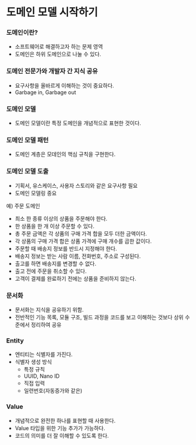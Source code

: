# 도메인 모델 시작하기

### 도메인이란?

- 소프트웨어로 해결하고자 하는 문제 영역
- 도메인은 하위 도메인으로 나눌 수 있다.

### 도메인 전문가와 개발자 간 지식 공유

- 요구사항을 올바르게 이해하는 것이 중요하다.
- Garbage in, Garbage out

### 도메인 모델

- 도메인 모델이란 특정 도메인을 개념적으로 표현한 것이다.

### 도메인 모델 패턴

- 도메인 계층은 모데인의 핵심 규칙을 구현한다.

### 도메인 모델 도출

- 기획서, 유스케이스, 사용자 스토리와 같은 요구사항 필요
- 도메인 모델링 중요

예) 주문 도메인

- 최소 한 종류 이상의 상품을 주문해야 한다.
- 한 상품을 한 개 이상 주문할 수 있다.
- 총 주문 금액은 각 상품의 구매 가격 합을 모두 더한 금액이다.
- 각 상품의 구매 가격 합은 상품 가격에 구매 개수를 곱한 값이다.
- 주문할 때 배송지 정보를 반드시 지정해야 한다.
- 배송지 정보는 받는 사람 이름, 전화번호, 주소로 구성된다.
- 출고를 하면 배송지를 변경할 수 없다.
- 출고 전에 주문을 취소할 수 있다.
- 고객이 결제를 완료하기 전에는 상품을 준비하지 않는다.

### 문서화

- 문서화는 지식을 공유하기 위함.
- 전반적인 기능 목록, 모듈 구조, 빌드 과정을 코드를 보고 이해하는 것보다 상위 수준에서 정리하여 공유

### Entity

- 엔티티는 식별자를 가진다.
- 식별자 생성 방식
    - 특정 규칙
    - UUID, Nano ID
    - 직접 입력
    - 일련번호(자동증가와 같은)

### Value

- 개념적으로 완전한 하나를 표현할 때 사용한다.
- Value 타입을 위한 기능 추가가 가능하다.
- 코드의 의미를 더 잘 이해할 수 있도록 한다.